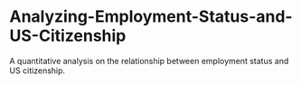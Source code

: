 # Analyzing-Employment-Status-and-US-Citizenship
A quantitative analysis on the relationship between employment status and US citizenship.
